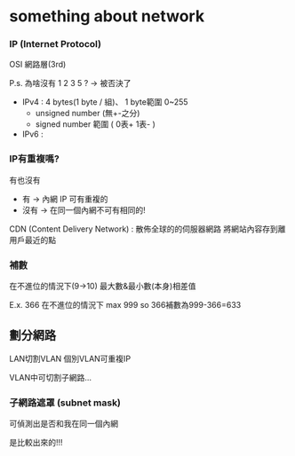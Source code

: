 # something about network
### IP (Internet Protocol)

OSI 網路層(3rd) 

P.s. 為啥沒有 1 2 3 5 ? → 被否決了

- IPv4 : 4 bytes(1 byte / 組)、 1 byte範圍 0~255
    - unsigned number (無+-之分)
    - signed number 範圍 ( 0表+ 1表- )
- IPv6 :

### IP有重複嗎?

有也沒有

- 有  → 內網 IP 可有重複的
- 沒有 → 在同一個內網不可有相同的!

CDN (Content Delivery Network) : 散佈全球的的伺服器網路 將網站內容存到離用戶最近的點

### 補數

在不進位的情況下(9→10) 最大數&最小數(本身)相差值

E.x. 366 在不進位的情況下 max 999  so 366補數為999-366=633

## 劃分網路

LAN切割VLAN 個別VLAN可重複IP 

VLAN中可切割子網路…

### 子網路遮罩 (subnet mask)

可偵測出是否和我在同一個內網

是比較出來的!!!